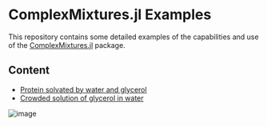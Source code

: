 # ComplexMixtures.jl Examples

This repository contains some detailed examples of the capabilities and use of the [ComplexMixtures.jl](https://m3g.github.io/ComplexMixtures.jl/stable) package. 

## Content

- [Protein solvated by water and glycerol](https://github.com/m3g/ComplexMixturesExamples/tree/main/Protein_in_Glycerol)
- [Crowded solution of glycerol in water](https://github.com/m3g/ComplexMixturesExamples/tree/main/Glycerol_in_Water)

![image]("./Protein_in_Glycerol/Density2D/density2D.png")




